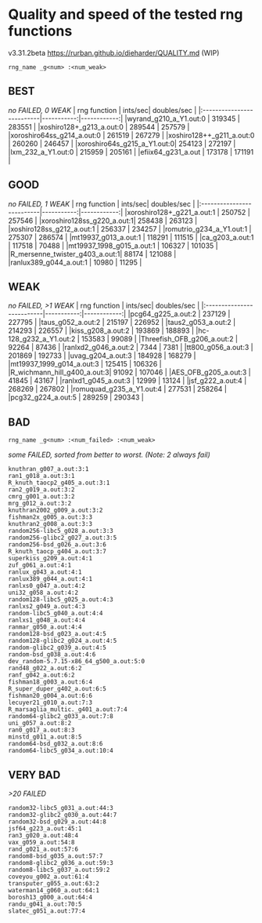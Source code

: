 Quality and speed of the tested rng functions
=============================================
v3.31.2beta https://rurban.github.io/dieharder/QUALITY.md (WIP)

`rng_name _g<num> :<num_weak>`

BEST
----
_no FAILED, 0 WEAK_
| rng function              |    ints/sec| doubles/sec |
|:--------------------------|-----------:|------------:|
|wyrand_g210_a_Y1.out:0	    |    319345  |     283551  |
|xoshiro128+_g213_a.out:0  	|    289544  |     257579  |
|xoroshiro64ss_g214_a.out:0	|    261519  |     267279  |
|xoshiro128++_g211_a.out:0 	|    260260  |     246457  |
|xoroshiro64s_g215_a_Y1.out:0|   254123  |     272197  |
|lxm_232_a_Y1.out:0         |    215959  |     205161  |
|efiix64_g231_a.out 	    |    173178  |     171191  |

GOOD
----
_no FAILED, 1 WEAK_
| rng function              |    ints/sec| doubles/sec |
|:--------------------------|-----------:|------------:|
|xoroshiro128+_g221_a.out:1	|    250752  |     257546  |
|xoroshiro128ss_g220_a.out:1|    258438  |     263123  |
|xoshiro128ss_g212_a.out:1	|    256337  |     234257  |
|romutrio_g234_a_Y1.out:1   |    275307  |     286574  |
|mt19937_g013_a.out:1		|    118291  |     111515  |
|ca_g203_a.out:1			|    117518  |      70488  |
|mt19937_1998_g015_a.out:1	|    106327  |     101035  |
|R_mersenne_twister_g403_a.out:1| 88174  |     121088  |
|ranlux389_g044_a.out:1     |     10980  |      11295  |

WEAK
----
_no FAILED, >1 WEAK_
| rng function              |    ints/sec| doubles/sec |
|:--------------------------|-----------:|------------:|
|pcg64_g225_a.out:2         |    237129  |     227795  |
|taus_g052_a.out:2          |    215197  |     226952  |
|taus2_g053_a.out:2         |    214293  |     226557  |
|kiss_g208_a.out:2          |    193869  |     188893  |
|hc-128_g232_a_Y1.out:2     |    153583  |      99089  |
|Threefish_OFB_g206_a.out:2 |     92264  |      87436  |
|ranlxd2_g046_a.out:2       |      7344  |       7381  |
|tt800_g056_a.out:3         |    201869  |     192733  |
|uvag_g204_a.out:3          |    184928  |     168279  |
|mt19937_1999_g014_a.out:3  |    125415  |     106326  |
|R_wichmann_hill_g400_a.out:3|    91092  |     107046  |
|AES_OFB_g205_a.out:3       |     41845  |      43167  |
|ranlxd1_g045_a.out:3       |     12999  |      13124  |
|jsf_g222_a.out:4           |    268269  |     267802  |
|romuquad_g235_a_Y1.out:4   |    277531  |     258264  |
|pcg32_g224_a.out:5         |    289259  |     290343  |

BAD
---
`rng_name _g<num> :<num_failed> :<num_weak>`

_some FAILED, sorted from better to worst. (Note: 2 always fail)_

    knuthran_g007_a.out:3:1
    ran1_g018_a.out:3:1
    R_knuth_taocp2_g405_a.out:3:1
    ran2_g019_a.out:3:2
    cmrg_g001_a.out:3:2
    mrg_g012_a.out:3:2
    knuthran2002_g009_a.out:3:2
    fishman2x_g005_a.out:3:3
    knuthran2_g008_a.out:3:3
    random256-libc5_g028_a.out:3:3
    random256-glibc2_g027_a.out:3:5
    random256-bsd_g026_a.out:3:6
    R_knuth_taocp_g404_a.out:3:7
    superkiss_g209_a.out:4:1
    zuf_g061_a.out:4:1
    ranlux_g043_a.out:4:1
    ranlux389_g044_a.out:4:1
    ranlxs0_g047_a.out:4:2
    uni32_g058_a.out:4:2
    random128-libc5_g025_a.out:4:3
    ranlxs2_g049_a.out:4:3
    random-libc5_g040_a.out:4:4
    ranlxs1_g048_a.out:4:4
    ranmar_g050_a.out:4:4
    random128-bsd_g023_a.out:4:5
    random128-glibc2_g024_a.out:4:5
    random-glibc2_g039_a.out:4:5
    random-bsd_g038_a.out:4:6
    dev_random-5.7.15-x86_64_g500_a.out:5:0
    rand48_g022_a.out:6:2
    ranf_g042_a.out:6:2
    fishman18_g003_a.out:6:4
    R_super_duper_g402_a.out:6:5
    fishman20_g004_a.out:6:6
    lecuyer21_g010_a.out:7:3
    R_marsaglia_multic._g401_a.out:7:4
    random64-glibc2_g033_a.out:7:8
    uni_g057_a.out:8:2
    ran0_g017_a.out:8:3
    minstd_g011_a.out:8:5
    random64-bsd_g032_a.out:8:6
    random64-libc5_g034_a.out:10:4


VERY BAD
--------
_>20 FAILED_

    random32-libc5_g031_a.out:44:3
    random32-glibc2_g030_a.out:44:7
    random32-bsd_g029_a.out:44:8
    jsf64_g223_a.out:45:1
    ran3_g020_a.out:48:4
    vax_g059_a.out:54:8
    rand_g021_a.out:57:6
    random8-bsd_g035_a.out:57:7
    random8-glibc2_g036_a.out:59:3
    random8-libc5_g037_a.out:59:2
    coveyou_g002_a.out:61:4
    transputer_g055_a.out:63:2
    waterman14_g060_a.out:64:1
    borosh13_g000_a.out:64:4
    randu_g041_a.out:70:5
    slatec_g051_a.out:77:4
